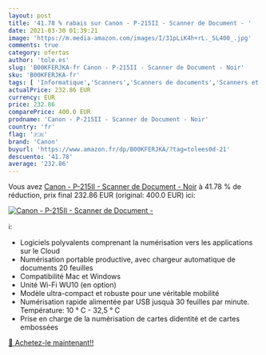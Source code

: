 ```yaml
---
layout: post
title: '41.78 % rabais sur Canon - P-215II - Scanner de Document - '
date: 2021-03-30 01:39:21
image: 'https://m.media-amazon.com/images/I/31pLiK4h+rL._SL400_.jpg'
comments: true
category: ofertas
author: 'tole.es'
slug: 'B00KFERJKA-fr Canon - P-215II - Scanner de Document - Noir'
sku: 'B00KFERJKA-fr'
tags: [ 'Informatique','Scanners','Scanners de documents','Scanners et accessoires','canon', ]
actualPrice: 232.86 EUR
currency: EUR
price: 232.86
comparePrice: 400.0 EUR
prodname: 'Canon - P-215II - Scanner de Document - Noir'
country: 'fr'
flag: '🇫🇷'
brand: 'Canon'
buyurl: 'https://www.amazon.fr/dp/B00KFERJKA/?tag=tolees0d-21'
descuento: '41.78'
average: '232.86'
---
```


Vous avez [Canon - P-215II - Scanner de Document - Noir](https://www.amazon.fr/dp/B00KFERJKA/?tag=tolees0d-21)  à  41.78 % de réduction, prix final  232.86 EUR (original: 400.0 EUR) ici:

[![Canon - P-215II - Scanner de Document - ](https://m.media-amazon.com/images/I/31pLiK4h+rL._SL400_.jpg)](https://www.amazon.fr/dp/B00KFERJKA/?tag=tolees0d-21)

ℹ️:

- Logiciels polyvalents comprenant la numérisation vers les applications sur le Cloud
- Numérisation portable productive, avec chargeur automatique de documents 20 feuilles
- Compatibilité Mac et Windows
- Unité Wi-Fi WU10 (en option)
- Modèle ultra-compact et robuste pour une véritable mobilité
- Numérisation rapide alimentée par USB jusquà 30 feuilles par minute. Température: 10 ° C - 32,5 ° C
- Prise en charge de la numérisation de cartes didentité et de cartes embossées

[🛒 Achetez-le maintenant!!](https://www.amazon.fr/dp/B00KFERJKA/?tag=tolees0d-21)
